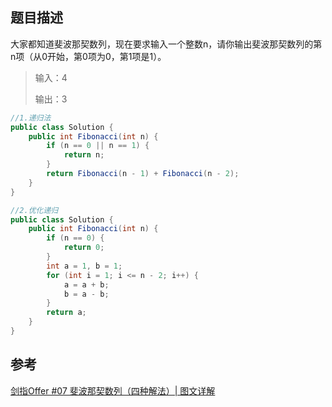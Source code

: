 ## 题目描述

大家都知道斐波那契数列，现在要求输入一个整数n，请你输出斐波那契数列的第n项（从0开始，第0项为0，第1项是1）。

> 输入：4
>
> 输出：3

```java
//1.递归法
public class Solution {
    public int Fibonacci(int n) {
        if (n == 0 || n == 1) {
            return n;
        }
        return Fibonacci(n - 1) + Fibonacci(n - 2);
    }
}

//2.优化递归
public class Solution {
    public int Fibonacci(int n) {
        if (n == 0) {
            return 0;
        }
        int a = 1, b = 1;
        for (int i = 1; i <= n - 2; i++) {
            a = a + b;
            b = a - b;
        }
        return a;
    }
}
```

## 参考

[剑指Offer #07 斐波那契数列（四种解法）| 图文详解](https://blog.csdn.net/weixin_42292229/article/details/104505402)

